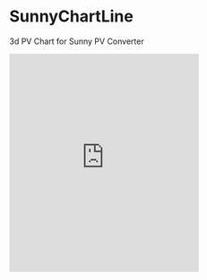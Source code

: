 # SunnyChartLine
3d PV Chart for Sunny PV Converter

<iframe id='embed3DViewer'  src='http://www.123dapp.com/fullpreview/embedViewer?assetId=5160758&size=small' scrolling='no' style='border:none; width: 338px; height: 390px'>
</iframe>
